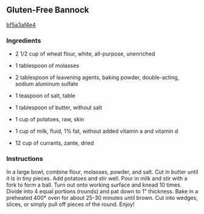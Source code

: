 ## Gluten-Free Bannock

[bf5a3af4e4](http://www.food.com/recipe/gluten-free-bannock-321205)

### Ingredients

 - 2 1/2 cup of wheat flour, white, all-purpose, unenriched

 - 1 tablespoon of molasses

 - 2 tablespoon of leavening agents, baking powder, double-acting, sodium aluminum sulfate

 - 1 teaspoon of salt, table

 - 1 tablespoon of butter, without salt

 - 1 cup of potatoes, raw, skin

 - 1 cup of milk, fluid, 1% fat, without added vitamin a and vitamin d

 - 12 cup of currants, zante, dried

### Instructions

In a large bowl, combine flour, molasses, powder, and salt. Cut in butter until it is in tiny pieces. Add potatoes and stir well. Pour in milk and stir with a fork to form a ball. Turn out onto working surface and knead 10 times. Divide into 4 equal portions (rounds) and pat down to 1" thickness. Bake in a preheated 400* oven for about 25-30 minutes until brown. Cut into wedges, slices, or simply pull off pieces of the round. Enjoy!